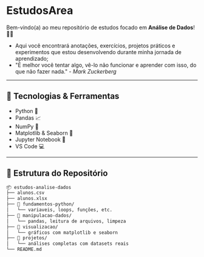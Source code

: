 # EstudosArea

Bem-vindo(a) ao meu repositório de estudos focado em **Análise de Dados**! 💫🌼
- Aqui você encontrará anotações, exercícios, projetos práticos e experimentos que estou desenvolvendo durante minha jornada de aprendizado;
- "É melhor você tentar algo, vê-lo não funcionar e aprender com isso, do que não fazer nada." *- Mark Zuckerberg*

---

## 🚀 Tecnologias & Ferramentas

- Python 🐍
- Pandas 📈
- NumPy 🔢
- Matplotlib & Seaborn 🎨
- Jupyter Notebook 📓
- VS Code 💻

---

## 📁 Estrutura do Repositório

```bash
📦 estudos-analise-dados
├── alunos.csv
├── alunos.xlsx
├── 📂 fundamentos-python/
│   └── variaveis, loops, funções, etc.
├── 📂 manipulacao-dados/
│   └── pandas, leitura de arquivos, limpeza
├── 📂 visualizacao/
│   └── gráficos com matplotlib e seaborn
├── 📂 projetos/
│   └── análises completas com datasets reais
└── README.md